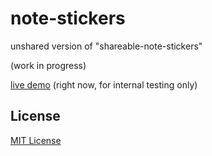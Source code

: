 # note-stickers #

unshared version of "shareable-note-stickers"

(work in progress)

[live demo](https://rozek.github.io/note-stickers/dist/) (right now, for internal testing only)

## License ##

[MIT License](LICENSE.md)

